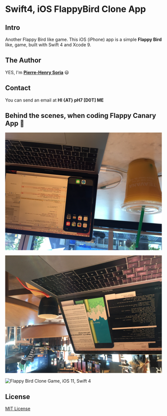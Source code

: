 # Swift4, iOS FlappyBird Clone App

## Intro

Another Flappy Bird like game. This iOS (iPhone) app is a simple **Flappy Bird** like, game, built with Swift 4  and Xcode 9.


## The Author

YES, I'm **[Pierre-Henry Soria](http://ph7.me/)** :smiley:


## Contact

You can send an email at **HI {AT} pH7 [D0T] ME**


## Behind the scenes, when coding Flappy Canary App 🦜

![Coding Time, at Starbucks, September 28th 2017](coding-session-starbucks-sept-28-2017.jpg)

![Coding Time, at Starbucks, September 29th 2017](coding-session-starbucks-sept-29-2017.jpg)

![Flappy Bird Clone Game, iOS 11, Swift 4](flappycanary.png)


## License

[MIT License](http://opensource.org/licenses/mit-license.php)
